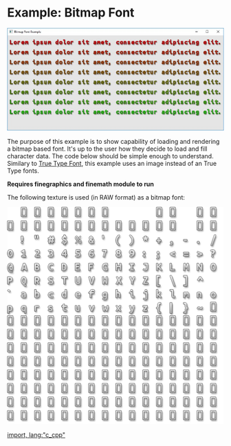 # Example: Bitmap Font

![Screenshot](bitmap-font.jpg)

The purpose of this example is to show capability of loading and rendering a bitmap based font. It's up to the user how they decide to load and fill character data. The code below should be simple enough to understand. Similary to [True Type Font](true-type-font.html), this example uses an image instead of an True Type fonts.

**Requires finegraphics and finemath module to run**

The following texture is used (in RAW format) as a bitmap font:

![Texture](ubuntu-mono-rgba8.png)

[import, lang:"c_cpp"](../../examples/graphics/bitmapfont.cpp)